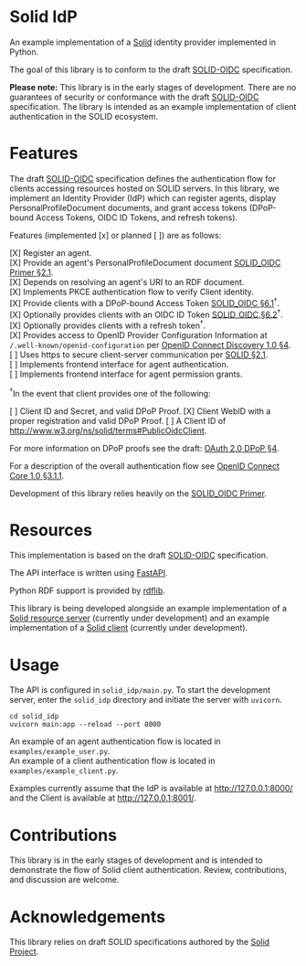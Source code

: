 # Solid IdP

An example implementation of a [Solid](https://solidproject.org/) identity provider implemented in Python.

The goal of this library is to conform to the draft [SOLID-OIDC](https://solid.github.io/authentication-panel/solid-oidc/)  specification.

**Please note:** This library is in the early stages of development. There are no guarantees of security or conformance with the draft [SOLID-OIDC](https://solid.github.io/authentication-panel/solid-oidc/) specification. The library is intended as an example implementation of client authentication in the SOLID ecosystem.

# Features

The draft [SOLID-OIDC](https://solid.github.io/authentication-panel/solid-oidc/) specification defines the authentication flow for clients accessing resources hosted on SOLID servers. In this library, we implement an Identity Provider (IdP) which can register agents, display PersonalProfileDocument documents, and grant access tokens (DPoP-bound Access Tokens, OIDC ID Tokens, and refresh tokens).

Features (implemented [x] or planned [ ]) are as follows:

[X] Register an agent.  
[X] Provide an agent's PersonalProfileDocument document [SOLID_OIDC Primer §2.1](https://solid.github.io/authentication-panel/solid-oidc-primer/#authorization-code-pkce-flow-step-2.1).  
  [X] Depends on resolving an agent's URI to an RDF document.  
[X] Implements PKCE authentication flow to verify Client identity.  
[X] Provide clients with a DPoP-bound Access Token [SOLID_OIDC §6.1](https://solid.github.io/authentication-panel/solid-oidc/#tokens-access)<sup>†</sup>.  
[X] Optionally provides clients with an OIDC ID Token [SOLID_OIDC §6.2](https://solid.github.io/authentication-panel/solid-oidc/#tokens-id)<sup>†</sup>.  
[X] Optionally provides clients with a refresh token<sup>†</sup>.  
[X] Provides access to OpenID Provider Configuration Information at `/.well-known/openid-configuration` per [OpenID Connect Discovery 1.0 §4](https://openid.net/specs/openid-connect-discovery-1_0.html#ProviderConfig).  
[ ] Uses https to secure client-server communication per [SOLID §2.1](https://solid.github.io/specification/protocol#http).  
[ ] Implements frontend interface for agent authentication.  
[ ] Implements frontend interface for agent permission grants.  

<sup>†</sup>In the event that client provides one of the following:

[ ] Client ID and Secret, and valid DPoP Proof.
[X] Client WebID with a proper registration and valid DPoP Proof.
[ ] A Client ID of http://www.w3.org/ns/solid/terms#PublicOidcClient.

For more information on DPoP proofs see the draft: [OAuth 2.0 DPoP §4](https://tools.ietf.org/html/draft-ietf-oauth-dpop-02#section-4).  

For a description of the overall authentication flow see [OpenID Connect Core 1.0 §3.1.1](https://openid.net/specs/openid-connect-core-1_0.html#CodeFlowSteps).  

Development of this library relies heavily on the [SOLID_OIDC Primer](https://solid.github.io/authentication-panel/solid-oidc-primer/).  

# Resources

This implementation is based on the draft [SOLID-OIDC](https://solid.github.io/authentication-panel/solid-oidc/) specification.

The API interface is written using [FastAPI](https://github.com/tiangolo/fastapi).

Python RDF support is provided by [rdflib](https://github.com/RDFLib/rdflib).

This library is being developed alongside an example implementation of a [Solid resource server](https://github.com/hamishgibbs/solid_server) (currently under development) and an example implementation of a [Solid client](https://github.com/hamishgibbs/solid_client) (currently under development).

# Usage

The API is configured in `solid_idp/main.py`. To start the development server, enter the `solid_idp` directory and initiate the server with `uvicorn`.

``` shell
cd solid_idp
uvicorn main:app --reload --port 8000
```

An example of an agent authentication flow is located in `examples/example_user.py`.  
An example of a client authentication flow is located in `examples/example_client.py`.  

Examples currently assume that the IdP is available at http://127.0.0.1:8000/ and the Client is available at http://127.0.0.1:8001/.

# Contributions

This library is in the early stages of development and is intended to demonstrate the flow of Solid client authentication. Review, contributions, and discussion are welcome.

# Acknowledgements

This library relies on draft SOLID specifications authored by the [Solid Project](https://solidproject.org/).

